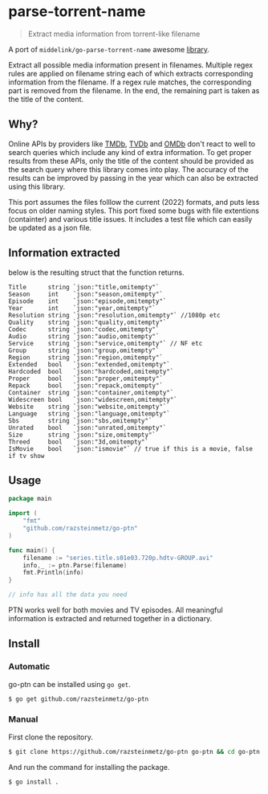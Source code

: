 # parse-torrent-name

> Extract media information from torrent-like filename

A port of  `middelink/go-parse-torrent-name`  awesome
[library](https://github.com/middelink/go-parse-torrent-name).

Extract all possible media information present in filenames. Multiple regex
rules are applied on filename string each of which extracts corresponding
information from the filename. If a regex rule matches, the corresponding part
is removed from the filename. In the end, the remaining part is taken as the
title of the content.

## Why?

Online APIs by providers like
[TMDb](https://www.themoviedb.org/documentation/api),
[TVDb](http://thetvdb.com/wiki/index.php?title=Programmers_API) and
[OMDb](http://www.omdbapi.com/) don't react to well to search
queries which include any kind of extra information. To get proper results from
these APIs, only the title of the content should be provided as the search
query where this library comes into play. The accuracy of the results can be
improved by passing in the year which can also be extracted using this library.

This port assumes the files folllow the current (2022) formats, and puts less focus on older naming styles.
This port fixed some bugs with file extentions (containter) and various title issues.
It includes a test file which can easily be updated as a json file.

## Information extracted

below is the resulting struct that the function returns.

```
Title      string `json:"title,omitempty"`
Season     int    `json:"season,omitempty"`
Episode    int    `json:"episode,omitempty"`
Year       int    `json:"year,omitempty"`
Resolution string `json:"resolution,omitempty"` //1080p etc
Quality    string `json:"quality,omitempty"`
Codec      string `json:"codec,omitempty"`
Audio      string `json:"audio,omitempty"`
Service    string `json:"service,omitempty"` // NF etc
Group      string `json:"group,omitempty"`
Region     string `json:"region,omitempty"`
Extended   bool   `json:"extended,omitempty"`
Hardcoded  bool   `json:"hardcoded,omitempty"`
Proper     bool   `json:"proper,omitempty"`
Repack     bool   `json:"repack,omitempty"`
Container  string `json:"container,omitempty"`
Widescreen bool   `json:"widescreen,omitempty"`
Website    string `json:"website,omitempty"`
Language   string `json:"language,omitempty"`
Sbs        string `json:"sbs,omitempty"`
Unrated    bool   `json:"unrated,omitempty"`
Size       string `json:"size,omitempty"`
Threed     bool   `json:"3d,omitempty"`
IsMovie    bool   `json:"ismovie"` // true if this is a movie, false if tv show
```

## Usage

```go
package main

import (
	"fmt"
	"github.com/razsteinmetz/go-ptn"
)

func main() {
	filename := "series.title.s01e03.720p.hdtv-GROUP.avi"
	info,_ := ptn.Parse(filename)
	fmt.Println(info)
}

// info has all the data you need
```

PTN works well for both movies and TV episodes. All meaningful information is
extracted and returned together in a dictionary. 


## Install

### Automatic

go-ptn can be installed using `go get`.

```sh
$ go get github.com/razsteinmetz/go-ptn
```

### Manual

First clone the repository.

```sh
$ git clone https://github.com/razsteinmetz/go-ptn go-ptn && cd go-ptn
```

And run the command for installing the package.

```sh
$ go install .
```


